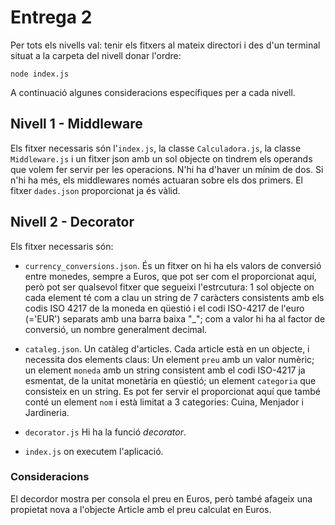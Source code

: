 # Entrega 2

Per tots els nivells val: tenir els fitxers al mateix directori i des d'un terminal situat a la carpeta del nivell donar l'ordre:

    node index.js

A continuació algunes consideracions específiques per a cada nivell.

## Nivell 1 - Middleware

Els fitxer necessaris són l'`index.js`, la classe `Calculadora.js`, la classe `Middleware.js` i un fitxer json amb un sol objecte on tindrem els operands que volem fer servir per les operacions. N'hi ha d'haver un mínim de dos. Si n'hi ha més, els middlewares només actuaran sobre els dos primers. El fitxer `dades.json` proporcionat ja és vàlid.


## Nivell 2 - Decorator

Els fitxer necessaris són:
- `currency_conversions.json`. És un fitxer on hi ha els valors de conversió entre monedes, sempre a Euros, que pot ser com el proporcionat aquí, però pot ser qualsevol fitxer que segueixi l'estrcutura: 1 sol objecte on cada element té com a clau un string de 7 caràcters consistents amb els codis ISO 4217 de la moneda en qüestió i el codi ISO-4217 de l'euro (='EUR') separats amb una barra baixa "_"; com a valor hi ha al factor de conversió, un nombre generalment decimal.

- `cataleg.json`. Un catàleg d'articles. Cada article està en un objecte, i necessita dos elements claus: Un element `preu` amb un valor numèric; un element `moneda` amb un string consistent amb el codi ISO-4217 ja esmentat, de la unitat monetària en qüestió; un element `categoria` que consisteix en un string. Es pot fer servir el proporcionat aquí que també conté un element `nom` i està limitat a 3 categories: Cuina, Menjador i Jardineria.

- `decorator.js` Hi ha la funció *decorator*.

- `index.js` on executem l'aplicació.

### Consideracions

El decordor mostra per consola el preu en Euros, però també afageix una propietat nova a l'objecte Article amb el preu calculat en Euros. 